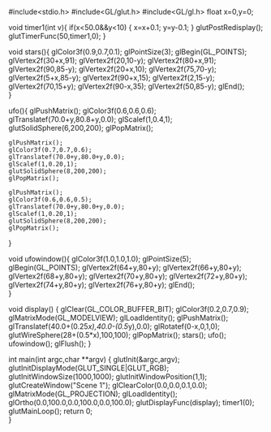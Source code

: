 #include<stdio.h>
#include<GL/glut.h>
#include<GL/gl.h>
float x=0,y=0;

void timer1(int v){
    if(x<50.0&&y<10)
    {
    	x=x+0.1;
	    y=y-0.1;
    }
	glutPostRedisplay();
 	glutTimerFunc(50,timer1,0);
}


void stars(){
	glColor3f(0.9,0.7,0.1);
	glPointSize(3);
	glBegin(GL_POINTS);
	glVertex2f(30+x,91);
	glVertex2f(20,10-y);
	glVertex2f(80+x,91);
	glVertex2f(90,85-y);
	glVertex2f(20+x,10);
	glVertex2f(75,70-y);
	glVertex2f(5+x,85-y);
	glVertex2f(90+x,15);
	glVertex2f(2,15-y);
	glVertex2f(70,15+y);
	glVertex2f(90-x,35);
	glVertex2f(50,85-y);
	glEnd();		
}

ufo(){
	glPushMatrix();
	glColor3f(0.6,0.6,0.6);
	glTranslatef(70.0+y,80.8+y,0.0);
	glScalef(1,0.4,1);
	glutSolidSphere(6,200,200);
	glPopMatrix();
	
	glPushMatrix();
	glColor3f(0.7,0.7,0.6);
	glTranslatef(70.0+y,80.0+y,0.0);
	glScalef(1,0.20,1);
	glutSolidSphere(8,200,200);
	glPopMatrix();

	glPushMatrix();
	glColor3f(0.6,0.6,0.5);
	glTranslatef(70.0+y,80.0+y,0.0);
	glScalef(1,0.20,1);
	glutSolidSphere(8,200,200);
	glPopMatrix();	
}

void ufowindow(){
	glColor3f(1.0,1.0,1.0);
	glPointSize(5);
	glBegin(GL_POINTS);
	glVertex2f(64+y,80+y);
	glVertex2f(66+y,80+y);
	glVertex2f(68+y,80+y);
	glVertex2f(70+y,80+y);
	glVertex2f(72+y,80+y);
	glVertex2f(74+y,80+y);
	glVertex2f(76+y,80+y);
	glEnd();		
}

void display()
{
	glClear(GL_COLOR_BUFFER_BIT);
	glColor3f(0.2,0.7,0.9);
	glMatrixMode(GL_MODELVIEW);
	glLoadIdentity();
	glPushMatrix();
	glTranslatef(40.0+(0.25*x),40.0-(0.5*y),0.0);
	glRotatef(0-x,0,1,0); 
	glutWireSphere(28+(0.5*x),100,100);
	glPopMatrix();
	stars();
	ufo();
	ufowindow();
    glFlush();
}

int main(int argc,char **argv)
{
	glutInit(&argc,argv);
	glutInitDisplayMode(GLUT_SINGLE|GLUT_RGB);
	glutInitWindowSize(1000,1000);
	glutInitWindowPosition(1,1);
	glutCreateWindow("Scene 1");
	glClearColor(0.0,0.0,0.1,0.0);
	glMatrixMode(GL_PROJECTION);
	glLoadIdentity();
	glOrtho(0.0,100.0,0.0,100.0,0.0,100.0);
	glutDisplayFunc(display);
	timer1(0);
	glutMainLoop();
	return 0;	
}
